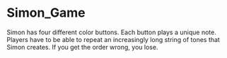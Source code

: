 # Simon_Game

Simon has four different color buttons. Each button plays a unique note. Players have to be able to repeat an increasingly long string of tones 
that Simon creates. If you get the order wrong, you lose.
